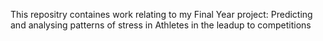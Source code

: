 This repositry containes work relating to my Final Year project: Predicting and analysing patterns of stress in Athletes in the leadup to competitions
